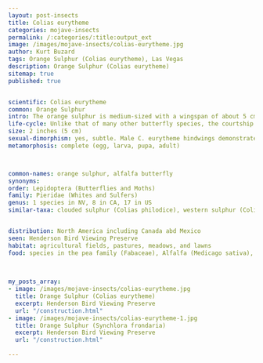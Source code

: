 ```yaml
---
layout: post-insects
title: Colias eurytheme
categories: mojave-insects
permalink: /:categories/:title:output_ext
image: /images/mojave-insects/colias-eurytheme.jpg
author: Kurt Buzard
tags: Orange Sulphur (Colias eurytheme), Las Vegas
description: Orange Sulphur (Colias eurytheme)
sitemap: true
published: true


scientific: Colias eurytheme
common: Orange Sulphur
intro: The orange sulphur is medium-sized with a wingspan of about 5 cm (2 in). Though color may vary among individuals, the wings are typically yellowish and orange, although some females are white and may appear greenish. The top (dorsal) wing surface has dark brown to black edging.
life-cycle: Unlike that of many other butterfly species, the courtship of C. eurytheme is very brief and does not involve many elaborate displays. Females preferentially mate with males whose wings reflect ultraviolet light.
size: 2 inches (5 cm)
sexual-dimorphism: yes, subtle. Male C. eurytheme hindwings demonstrate an ultraviolet reflectance pattern while female C. eurytheme hindwings demonstrate ultraviolet absorbing patterns.
metamorphosis: complete (egg, larva, pupa, adult)



common-names: orange sulphur, alfalfa butterfly
synonyms: 
order: Lepidoptera (Butterflies and Moths)
family: Pieridae (Whites and Sulfers)
genus: 1 species in NV, 8 in CA, 17 in US
similar-taxa: clouded sulphur (Colias philodice), western sulphur (Colias occidentalis)


distribution: North America including Canada abd Mexico
seen: Henderson Bird Viewing Preserve
habitat: agricultural fields, pastures, meadows, and lawns
food: species in the pea family (Fabaceae), Alfalfa (Medicago sativa), White Clover (Trifolium repens), White Sweet Clover (Melilotus alba), and vetches (Vicia) and are usually only found feeding at night
 
   

my_posts_array:
- image: /images/mojave-insects/colias-eurytheme.jpg
  title: Orange Sulphur (Colias eurytheme)
  excerpt: Henderson Bird Viewing Preserve
  url: "/construction.html"
- image: /images/mojave-insects/colias-eurytheme-1.jpg
  title: Orange Sulphur (Synchlora frondaria)
  excerpt: Henderson Bird Viewing Preserve
  url: "/construction.html"
 
---
```

  
  
 <p></p>
  
